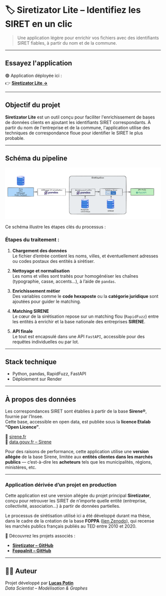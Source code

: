 # 🏷️ Siretizator Lite – Identifiez les SIRET en un clic

> Une application légère pour enrichir vos fichiers avec des identifiants SIRET fiables, à partir du nom et de la commune.

---

##  Essayez l'application

🟢 Application déployée ici :  
👉 **[Siretizator Lite →](https://siretizator.onrender.com/)**  

---

##  Objectif du projet

**Siretizator Lite** est un outil conçu pour faciliter l'enrichissement de bases de données clients en ajoutant les identifiants SIRET correspondants. À partir du nom de l'entreprise et de la commune, l'application utilise des techniques de correspondance floue pour identifier le SIRET le plus probable.

---

##  Schéma du pipeline

![Schéma Siretizator Lite](Schema_Siret.png)

Ce schéma illustre les étapes clés du processus :

### Étapes du traitement :

1. **Chargement des données**  
   Le fichier d’entrée contient les noms, villes, et éventuellement adresses ou codes postaux des entités à sirétiser.

2. **Nettoyage et normalisation**  
   Les noms et villes sont traités pour homogénéiser les chaînes (typographie, casse, accents…), à l’aide de `pandas`.

3. **Enrichissement métier**  
   Des variables comme le **code hexaposte** ou la **catégorie juridique** sont ajoutées pour guider le matching.

4. **Matching SIRENE**  
   Le cœur de la sirétisation repose sur un matching flou (`RapidFuzz`) entre les entités à enrichir et la base nationale des entreprises **SIRENE**.

5. **API finale**  
   Le tout est encapsulé dans une API `FastAPI`, accessible pour des requêtes individuelles ou par lot.

---

## Stack technique
- Python, pandas, RapidFuzz, FastAPI
- Déploiement sur Render

---

##  À propos des données

Les correspondances SIRET sont établies à partir de la base **Sirene®**, fournie par l’Insee.  
Cette base, accessible en open data, est publiée sous la **licence Etalab “Open Licence”**.

🔗 [sirene.fr](https://www.sirene.fr)  
🔗 [data.gouv.fr – Sirene](https://www.data.gouv.fr/fr/datasets/r/)

Pour des raisons de performance, cette application utilise une **version allégée** de la base Sirene, limitée aux **entités clientes dans les marchés publics** — c’est-à-dire les **acheteurs** tels que les municipalités, régions, ministères, etc.


---
###  Application dérivée d’un projet en production

Cette application est une version allégée du projet principal **Siretizator**, conçu pour retrouver les SIRET de n’importe quelle entité (entreprise, collectivité, association...) à partir de données partielles.  

Le processus de sirétisation utilisé ici a été développé durant ma thèse, dans le cadre de la création de la base **FOPPA** ([lien Zenodo](https://zenodo.org/records/10879932)), qui recense les marchés publics français publiés au TED entre 2010 et 2020.

📁 Découvrez les projets associés :  
- **[Siretizator – GitHub](https://github.com/LucasPotin98/Siretizator)**  
- **[FoppaInit – GitHub](https://github.com/LucasPotin98/FoppaInit)**

---

## 👨‍💻 Auteur

Projet développé par **[Lucas Potin](https://lucaspotin98.github.io/)**  
*Data Scientist – Modélisation & Graphes*

